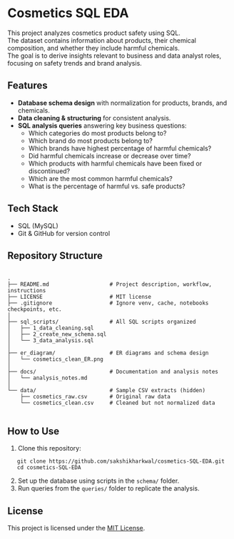 # Cosmetics SQL EDA

This project analyzes cosmetics product safety using SQL.  
The dataset contains information about products, their chemical composition, and whether they include harmful chemicals.  
The goal is to derive insights relevant to business and data analyst roles, focusing on safety trends and brand analysis.

## Features

- **Database schema design** with normalization for products, brands, and chemicals.  
- **Data cleaning & structuring** for consistent analysis.  
- **SQL analysis queries** answering key business questions:
  - Which categories do most products belong to?
  - Which brand do most products belong to?
  - Which brands have highest percentage of harmful chemicals?
  - Did harmful chemicals increase or decrease over time?
  - Which products with harmful chemicals have been fixed or discontinued?
  - Which are the most common harmful chemicals?
  - What is the percentage of harmful vs. safe products?

## Tech Stack

- SQL (MySQL)  
- Git & GitHub for version control  

## Repository Structure

```

.
├── README.md                   # Project description, workflow, instructions
├── LICENSE                     # MIT license
├── .gitignore                  # Ignore venv, cache, notebooks checkpoints, etc.
│ 
├── sql_scripts/                # All SQL scripts organized
│   ├── 1_data_cleaning.sql
│   ├── 2_create_new_schema.sql
│   └── 3_data_analysis.sql
│ 
├── er_diagram/                 # ER diagrams and schema design
│   └── cosmetics_clean_ER.png
│ 
├── docs/                       # Documentation and analysis notes
│   └── analysis_notes.md
│ 
└── data/                       # Sample CSV extracts (hidden)
    ├── cosmetics_raw.csv       # Original raw data
    └── cosmetics_clean.csv     # Cleaned but not normalized data


```

## How to Use

1. Clone this repository:
```
   git clone https://github.com/sakshikharkwal/cosmetics-SQL-EDA.git
   cd cosmetics-SQL-EDA   
```

2. Set up the database using scripts in the `schema/` folder.
3. Run queries from the `queries/` folder to replicate the analysis.

## License

This project is licensed under the [MIT License](./LICENSE).
